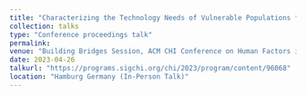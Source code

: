 ```yaml
---
title: "Characterizing the Technology Needs of Vulnerable Populations for Participation in Research and Design by Adopting Maslow’s Hierarchy of Needs"
collection: talks
type: "Conference proceedings talk"
permalink:
venue: "Building Bridges Session, ACM CHI Conference on Human Factors in Computing Systems"
date: 2023-04-26
talkurl: "https://programs.sigchi.org/chi/2023/program/content/96068"
location: "Hamburg Germany (In-Person Talk)"
---
```

